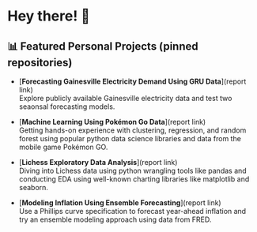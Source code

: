 # Hey there! 👋

## 📊 Featured Personal Projects (pinned repositories)

- [**Forecasting Gainesville Electricity Demand Using GRU Data**](report link)  
  Explore publicly available Gainesville electricity data and test two seaonsal forecasting models.

- [**Machine Learning Using Pokémon Go Data**](report link)  
  Getting hands-on experience with clustering, regression, and random forest using popular python data science libraries and data from the mobile game Pokémon GO.

- [**Lichess Exploratory Data Analysis**](report link)  
  Diving into Lichess data using python wrangling tools like pandas and conducting EDA using well-known charting libraries like matplotlib and seaborn.

- [**Modeling Inflation Using Ensemble Forecasting**](report link)  
  Use a Phillips curve specification to forecast year-ahead inflation and try an ensemble modeling approach using data from FRED.
  
